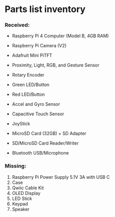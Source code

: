 # Parts list inventory

### Received:
* Raspberry Pi 4 Computer (Model B, 4GB RAM)
* Raspberry Pi Camera (V2)
 
* Adafruit Mini PiTFT
* Proximity, Light, RGB, and Gesture Sensor
* Rotary Encoder
* Green LED/Button
* Red LED/Button
* Accel and Gyro Sensor
* Capacitive Touch Sensor
* JoyStick
 
* MicroSD Card (32GB) + SD Adapter
* SD/MicroSD Card Reader/Writer
* Bluetooth USB/Microphone

### Missing:
1. Raspberry Pi Power Supply 5.1V 3A with USB C
1. Case
1. Qwiic Cable Kit
1. OLED Display
1. LED Stick
1. Keypad
1. Speaker